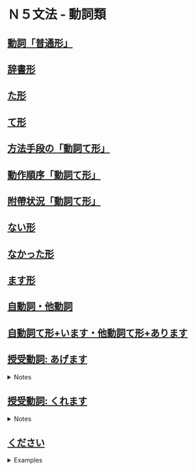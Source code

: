 # Ｎ５文法 - 動詞類

## [動詞「普通形」](https://youtu.be/R5HI0jxURz0)
## [辞書形](https://youtu.be/VXTA-hsnJEY)
## [た形](https://youtu.be/0SSUlNir4X8)
## [て形](https://youtu.be/3YdwZ_xRB3g)
## [方法手段の「動詞て形」](https://youtu.be/uq4tZjiFRS4)
## [動作順序「動詞て形」](https://youtu.be/7AGztuenMYY)
## [附帶状況「動詞て形」](https://youtu.be/rG1EgtKxFQQ)
## [ない形](https://youtu.be/VtZa9KbrpM0)
## [なかった形](https://youtu.be/i8796RPeBtQ)
## [ます形](https://youtu.be/AsEvNl4Cad0)

## [自動詞・他動詞](https://youtu.be/RCbHfU5L4Wg)

## [自動詞て形+います・他動詞て形+あります](https://youtu.be/pNEGlpxa7ys)


## [授受動詞: あげます](https://youtu.be/neL6eLJNj0A)

<details><summary markdown="span">Notes</summary>

- 在日文中有很多種動詞，其中表達「送出」、「贈予」之意的動詞稱為「じゅうじゅう動詞」，也就是指東西來回送的動作所使用的動詞。

![](imgs/%E3%81%82%E3%81%92%E3%81%BE%E3%81%99.JPG)


|A給B東西| 施惠者(A) | は | 受惠者(B) | に |　東西(名詞) | を |あげます。|
|--|--|--|--|--|--|--|--|
|我給佐藤小姐一束花|私|は|佐藤さん|に|花|を|あげました。|
|佐藤小姐給鈴木小姐一束花|佐藤さん|は|鈴木さん|に|花|を|あげました。|

- は 有時候會改用「が」，但重點在於「誰」給予，則前面使用「が」。
- 「に」表示動作對象的對方。
- 「を」表示動作的作用對象。
- 當 我給別人 或 別人給別人 的時候，可以使用「あげます」、「あげました」。

|A給B東西| 施惠者(A) | は | 受惠者(B) | に |　東西(名詞) | を |あげます。|
|--|--|--|--|--|--|--|--|
|:no_entry_sign:|佐藤さん|は|私|に|本|を|あげました。|
|:no_entry_sign:|佐藤さん|は|私の兄|本|花|を|あげました。|


- 「佐藤/小姐先生給我一本書」這樣的說法不太適合。使用動詞「あげます」是表示「請收下」的動作，從下面給上面的感覺。所以如果把自己放在動詞前面，就好像是在看低佐藤先生一樣。在謙虛的日本文化中，這樣的說法不太適合。
- 受惠者這邊也不適合使用「私」。那該怎麼辦呢？不能使用「あげました」，那就得用另外一個動詞，那就是「くれます」。
- 另外，施惠者如果是自己的家人、兄弟姊妹、父母、兒子女兒等，同樣要使用「くれます」。

|A給B東西| 施惠者(別人) | は | 受惠者(我/自己人) | に |　東西(名詞) | を |くれます。|
|--|--|--|--|--|--|--|--|
|:heavy_check_mark:|佐藤さん|は|私|に|本|を|くれました。|
|:heavy_check_mark:|佐藤さん|は|私の兄|に|本|を|くれました。|


[例文](https://youtu.be/neL6eLJNj0A?t=353)

私は母にカーネーションをあげます。

- 我要給媽媽康乃馨・

娘は祖母に絵をあげました。

- 女兒把圖畫給了奶奶

父の日にどんなプレゼントをあげたいですか。

- 父親節想要給什麼樣的禮物

昨日宿馴をしなかったから、今日はお菓子をあげません。

- 因為昨天沒有寫作業，今天不給點心


[会話](https://youtu.be/neL6eLJNj0A?t=382)

A: バレンタインデーに彼女に何をあげますか。
情人節會給女朋友什麼?

B: え? 日本では女性が男性にチョコをあげますから、私は彼女に何もあげませんよ。
欸?在日本是女生要給男生巧克力，所以我什麼也不會給我女朋友喔。

A: そうですか。ちょっと彼女がかわいそうですね。
是這樣啊。女朋友有點可憐耶。

B: でも、3月14日のホワイトデーは男性が女性にプレゼントをあげます。私はもうプレゼントを買いました。
但是，3月14日的白色情人節是男生要給女生禮物。我已經把禮物買好了。


</summary></details>


## [授受動詞: くれます](https://youtu.be/Rz7R8YA3FPA)

<details><summary markdown="span">Notes</summary>

Recap:

- あげます、くれます, 這兩個動詞都是「給東西」的意思，兩個都是「授受動詞」，表示東西來來回回地給予。
- あげます有點下對上的感覺，來自於這個單字的語感就是這樣。平輩給平輩可以用。但是當別人給我時，因為日本語的謙虛文化上可能不太合適。這時就可以用くれます。
- 如果不想表現出下對上的感覺，就可以用くれます。例如，佐藤さんはわたしに本をくれました（佐藤給了我一本書）。

|A給B東西| 施惠者(A) | は | 受惠者(B) | に |　東西(名詞) | を |あげます。|
|--|--|--|--|--|--|--|--|
|我給佐藤小姐一束花|私|は|佐藤さん|に|花|を|あげました。|
|佐藤小姐給鈴木小姐一束花|佐藤さん|は|鈴木さん|に|花|を|あげました。|
|:no_entry_sign:|佐藤さん|は|私|に|本|を|あげました。|
|:no_entry_sign:|佐藤さん|は|私の兄|本|花|を|あげました。|

|A給B東西| 施惠者(別人) | は | 受惠者(我/自己人) | に |　東西(名詞) | を |くれます。|
|--|--|--|--|--|--|--|--|
|:heavy_check_mark:|佐藤さん|は|私|に|本|を|くれました。|
|:heavy_check_mark:|佐藤さん|は|私の兄|に|本|を|くれました。|


[例文](https://youtu.be/Rz7R8YA3FPA?t=238)

### **姉は私にマフラーをくれました。**

- 姊姊給了我園巾。

| Word | Romaji | Role | Meaning |
| --- | --- | --- | --- |
| 姉 | a-ne | Subject | older sister |
| は | wa | Particle | topic marker |
| 私 | wa-ta-shi | Object of preposition | I, me |
| に | ni | Particle | indicates recipient of the action |
| マフラー | ma-fu-ra- | Object | scarf |
| を | wo | Particle | marks the direct object of the sentence |
| くれました | ku-re-ma-shi-ta | Predicate | past tense of the verb くれる (ku-reru, "to give") in the polite form |


### **これはブラジルのコーヒーです。竹内さんがくれました。**

- 這是巴西的咖啡。 竹内小旭給我的。

| Word | Romaji | Role | Meaning |
| --- | --- | --- | --- |
| これ | ko-re | Pronoun | this |
| は | wa | Particle | topic particle |
| ブラジル | bu-ra-ji-ru | Noun | Brazil |
| の | no | Particle | possessive particle |
| コーヒー | ko-o-hi- | Noun | coffee |
| です | de-su | Copula | to be (polite) |
| 竹内 | ta-ka-u-chi | Noun | Tanaka (Japanese surname) |
| さん | san | Suffix | Mr./Ms. (polite) |
| が | ga | Particle | subject marker |
| くれました | ku-re-ma-shi-ta | Verb | past tense of くれる (ku-reru, "to give [to me]") |


### **王さんは私の父に烏龍茶をくれました。**

- 王先生給了我爸爸烏龍茶

| Word | Romaji | Role | Meaning |
| --- | --- | --- | --- |
| 王さん | Wa-ng sa-n | Subject | Mr. Wang |
| は | wa | Particle | topic marker |
| 私 | wa-ta-shi | Object of preposition | I/me |
| の | no | Particle | possessive marker |
| 父 | chi-chi | Object | father |
| に | ni | Particle | indicates the recipient of the action |
| 烏龍茶 | u-ron-cha | Object | Oolong tea |
| を | o | Particle | marks the direct object of the sentence |
| くれました | ku-re-ma-shi-ta | Predicate | past tense of the verb くれる (ku-reru, "to give") in the polite form |


### **金子教授は単位をくれませんでした。**

- 金子教授沒有給我學分。

| Word | Romaji | Role | Meaning |
| --- | --- | --- | --- |
| 金子教授 | ka-ne-ko kyou-ju | Subject | Professor Kaneko |
| は | wa | Particle | marks the topic of the sentence |
| 単位 | tan-i | Object | credit, course credit |
| を | o | Particle | marks the object of the sentence |
| くれませんでした | ku-re-ma-se-n-de-shi-ta | Predicate | past tense negative of the verb くれる (ku-reru, "to give") |


[会話](https://youtu.be/Rz7R8YA3FPA?t=238)

### **昨日の忘年会はどうでしたか。**

- 昨天的尾牙怎麼樣阿

| Word | Romaji | Role | Meaning |
| --- | --- | --- | --- |
| 昨日 | ki-nou | Noun | yesterday |
| の | no | Particle | indicates possession |
| 忘年会 | bounenkai | Noun | year-end party |
| は | wa | Particle | marks the topic of the sentence |
| どう | dou | Adverb | how |
| でしたか | de-shi-ta-ka | Verb | past polite question form of the copula です (de-su) and the sentence-ending particle か (ka) |

### **とても楽しかったです。料理もおいしかったです。**

- 非常開心。料理也很好吃。

| Word | Romaji | Role | Meaning |
| --- | --- | --- | --- |
| とても | to-te-mo | Adverb | very |
| 楽しかったです | ta-no-shi-ka-tta-desu | Predicate | past tense of the adjective 楽しい (ta-no-shi-i, "enjoyable") with polite copula です (desu) |
| 。 | 。 | Punctuation | period |
| 料理 | ryō-ri | Subject | cooking; cuisine |
| も | mo | Particle | also |
| おいしかったです | o-i-shi-ka-tta-desu | Predicate | past tense of the adjective おいしい (o-i-shi-i, "delicious") with polite copula です (desu) |


### **へえ、よかったですね。**

- 欸~太好了呢。

| Word | Romaji | Role | Meaning |
| --- | --- | --- | --- |
| へえ | he-e | Interjection | expression of surprise or interest |
| よかった | yo-ka-tta | Predicate | past tense of the adjective 良い (yo-i, "good") |
| です | desu | Copula | polite form of the copula "to be" |

### **それから、社長は社員全員に商品券をくれました。**

- 然後，總經理發了商品券給全體員工。

| Word | Romaji | Role | Meaning |
| --- | --- | --- | --- |
| それから | so-re-ka-ra | Adverb | Then |
| 社長 | sha-chou | Subject | Company President |
| は | wa | Particle | Topic marking particle |
| 社員 | sha-in | Object | Employee |
| 全員 | zen-in | Object | All members |
| に | ni | Particle | Indirect object marker |
| 商品券 | shou-hin-ken | Object | Gift certificate |
| を | wo | Particle | Direct object marker |
| くれました | ku-re-ma-shi-ta | Predicate | Past tense of the verb くれる (ku-reru, "to give"), indicating that the company president gave gift certificates to the employees. |


### **いいなあ。うちの社長は何もくれませんでした。**

- 真好耶。我們總經理甚麼都沒給我們。

| Word | Romaji | Role | Meaning |
| --- | --- | --- | --- |
| いいなあ | i-i-naa | Expression | An exclamation expressing admiration, envy or jealousy |
| 。 | 。 | Symbol | Japanese period (end of sentence) |
| うちの | u-chi-no | Pronoun | "our" |
| 社長 | sha-chou | Noun | Company president |
| は | wa | Particle | Topic marker |
| 何も | na-ni-mo | Adverb | Nothing |
| くれませんでした | ku-re-ma-se-n-de-shi-ta | Verb | Past negative tense of くれる (ku-reru, "to give") |

</summary></details>



## [ください](https://youtu.be/esYAg50QUJI)

<details><summary markdown="span">Examples</summary>


「ください」的意思是「請給我什麼」。因此，當想要某物時，可以說「名詞(A) を 數量詞 ください」。

- 例如，當我想要一杯水時，可以說「水を一杯ください」。
- 基本上，這裡的「A」通常放的是指物品，但也有可能放一些概念。
  - 例如，「もっと自由をください」（請給我更多自由）。雖然自由不是一種看得到的東西，但也可以用這個概念來表示。

- 如果在商店中使用「ください」，它代表我要買(且我會付錢)的意思。
  - 例如，「じゃあ、このシャツをください」（請給我這件襯衫）等同於「じゃあ、このシャツを買います」（我要買這件襯衫）。

- 在餐廳中使用「ください」，它代表我要點的意思。
  - 可以使用「お願いします」或「注文します」來表達我要點的意思。例如，「アイスコーヒーをください」（我要點冰咖啡）。

那麼，「ください」這個詞從何而來呢？

- 在動詞中，「です」通常用於名詞，而「ます/ません/ました/ませんでした」則是動詞。但「ください」也是一個動詞。
- 在日語中，有一個動詞「くれます」，用於當別人給我東西時。
- 例如，當別人給我一杯水時，可以說「水をくれます」。
- 當我用尊敬語對待上級，來表達「上輩分的人給我什麼」時，會使用「くださいます」。
- 此外，「くださいます」還有一個命令形式，即「くださいませ」，是非常有禮貌的表達方式。
  - 當「くださいませ」省略了語尾的「ませ」就變成「ください」，因此，當我禮貌地要求上級給我什麼時，會使用「ください」。
- 此外，「ください」還有一種使用方式是用於拜託對方做某件事情。例如，「～くださいませんか」。
- 使用拜託口吻時，會有給對方拒絕餘地的感覺。相比之下，「ください」（ませ）畢竟是命令型，比較沒有這方面的態度

[例文](https://youtu.be/esYAg50QUJI?t=320)

### **すみません、きれいなお皿を一枚ください。**

Eng: "Excuse me, could I have one clean plate, please?"

| Word | Romaji | Role | Meaning |
| --- | --- | --- | --- |
| すみません | su-mi-ma-sen | Expression | "Excuse me" or "I'm sorry" |
| きれいな | ki-re-i-na | Adjective | "clean" or "neat" |
| お皿 | o-sa-ra | Noun | "plate" or "dish" |
| を | wo | Particle | marks the direct object of the verb |
| 一枚 | i-chi-mai | Quantity Word | "one flat object" |
| ください | ku-da-sai | Verb | polite imperative form of the verb くれる (ku-reru, "to give") in this case meaning "please give" |


### **瓶ビールを2本ください。コップは4つお願いします。**

Eng: "Two bottles of beer, please. Four glasses as well, please."

| Word | Romaji | Role | Meaning |
| --- | --- | --- | --- |
| 瓶ビール | bin-bi-ru | Object | bottled beer |
| を | o | Particle | marks the direct object of the sentence |
| 2本 | ni-hon | Quantifier | two bottles |
| ください | ku-da-sai | Verb | please give |
| コップ | ko-pu | Subject | glass |
| は | wa | Particle | marks the topic of the sentence |
| 4つ | yo-tsu | Quantifier | four things |
| お願いします | o-ne-gai-shi-masu | Expression | please (literally "I request") |

### **領収書をください。**

Eng: "Excuse me, may I have a receipt?"

| Word | Romaji | Role | Meaning |
| --- | --- | --- | --- |
| 領収書 | ryou-shuu-sho | Object | receipt |
| を | o | Particle | marks the object of the sentence |
| ください | ku-da-sai | Verb | polite request form of the verb くれる (ku-reru, "to give") |

### **今考えています。もう少し時間をくださいませんか。**

Eng: "I'm thinking now. Could you give me a little more time?"

| Word | Romaji | Role | Meaning |
| --- | --- | --- | --- |
| 今 | i-ma | Adverb | now |
| 考えています | ka-nga-e-te-i-ma-su | Predicate | present progressive tense of the verb 考える (ka-nga-eru, "to think") and the polite auxiliary verb います (i-ma-su) |
| もう少し | mo-u su-ko-shi | Adverb | a little more |
| 時間 | ji-kan | Object | time |
| を | o | Particle | marks the object of the sentence |
| くださいませんか | ku-da-sa-i-ma-se-n-ka | Auxiliary verb | a polite form of the verb くれる (ku-re-ru, "to give") in negative form with the auxiliary verb ください (ku-da-sa-i) and the polite question particle か (ka) |

[会話](https://youtu.be/esYAg50QUJI?t=352)

### **すみません、それはどこのお酒ですか。**

Eng: "Excuse me, where is that sake from?"

| Word | Romaji | Role | Meaning |
| --- | --- | --- | --- |
| すみません | su-mi-ma-sen | Expression | "Excuse me" |
| それは | so-re-wa | Pronoun + Topic marker | "that" + topic marker |
| どこの | do-ko-no | Adjective + Particle | "where" + particle indicating possession |
| お酒 | o-sa-ke | Noun | sake (Japanese rice wine) |
| ですか | desu-ka | Ending particle | question marker |


### **鹿児島のお酒です。とてもおいしいですよ。**

Eng: "It's a drink from Kagoshima. It's very delicious."

| Word | Romaji | Role | Meaning |
| --- | --- | --- | --- |
| 鹿児島 | ka-go-shi-ma | Subject | Kagoshima |
| の | no | Particle | indicates possession |
| お酒 | o-sa-ke | Subject | alcoholic beverage |
| です | de-su | Predicate | polite copula |
| とても | to-te-mo | Adverb | very |
| おいしい | o-i-shi-i | Predicate | delicious |
| です | de-su | Sentence ending | polite copula |


### **いくらですか。**

Eng: "How much is it?"

| Word | Romaji | Role | Meaning |
| --- | --- | --- | --- |
| いくら | i-ku-ra | Noun | how much |
| です | desu | Copula | to be (polite) |
| か | ka | Particle | marks the sentence as a question |

### **5800円です。**1

Eng: "It's 5800 yen."

| Word | Romaji | Role | Meaning |
| --- | --- | --- | --- |
| 5800 | go-sen-happyaku | Subject | 5800 |
| 円 | en | Particle | marks the currency yen |
| です | desu | Predicate | polite copula, indicating a statement or assertion |

### **じゃあ、それをください。**

Eng: "Then, please give me that."

| Word | Romaji | Role | Meaning |
| --- | --- | --- | --- |
| じゃあ | ja-a | Conjunction | an informal way of saying "then" or "well" |
| それ | so-re | Object | "that" |
| を | wo | Particle | marks the object of the sentence |
| ください | ku-da-sai | Predicate | polite imperative form of the verb くれる (ku-reru, "to give") |


</summary></details>
